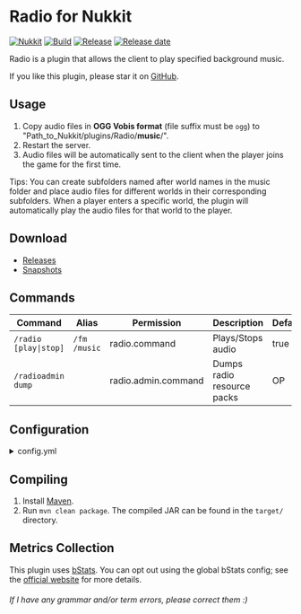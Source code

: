 # Radio for Nukkit
[![Nukkit](https://img.shields.io/badge/Nukkit-1.0-green)](https://github.com/NukkitX/Nukkit)
[![Build](https://img.shields.io/jenkins/build?jobUrl=https://motci.cn/job/Radio&label=jenkins&logo=jenkins)](https://motci.cn/job/Radio)
[![Release](https://img.shields.io/github/v/release/lt-name/Radio)](https://github.com/lt-name/Radio/releases)
[![Release date](https://img.shields.io/github/release-date/lt-name/Radio)](https://github.com/lt-name/Radio/releases)
<!--[![MCBBS](https://img.shields.io/badge/-mcbbs-inactive)](https://www.mcbbs.net/thread-932833-1-1.html "音乐电台")
[![Servers](https://img.shields.io/bstats/servers/6082)](https://bstats.org/plugin/bukkit/Radio/6082)
[![Players](https://img.shields.io/bstats/players/6082)](https://bstats.org/plugin/bukkit/Radio/6082)-->

Radio is a plugin that allows the client to play specified background music.

[//]: # (If you found any bugs or have any suggestions, please open an issue on [GitHub Issues]&#40;https://github.com/wode490390/Radio/issues&#41;.)

If you like this plugin, please star it on [GitHub](https://github.com/wode490390/Radio).

## Usage
1. Copy audio files in **OGG Vobis format** (file suffix must be `ogg`) to "Path_to_Nukkit/plugins/Radio/**music**/".
2. Restart the server.
3. Audio files will be automatically sent to the client when the player joins the game for the first time.

Tips:
You can create subfolders named after world names in the music folder and place audio files for different worlds in their corresponding subfolders.
When a player enters a specific world, the plugin will automatically play the audio files for that world to the player.

## Download
- [Releases](https://github.com/lt-name/Radio/releases)
- [Snapshots](https://motci.cn/job/Radio)

## Commands
| Command | Alias | Permission | Description | Default |
| - | - | - | - | - |
| `/radio [play\|stop]` | `/fm` <br> `/music` | radio.command | Plays/Stops audio | true |
| `/radioadmin dump` |  | radio.admin.command | Dumps radio resource packs | OP |

## Configuration

<details>
<summary>config.yml</summary>

```yaml
# If true, music will play automatically when the player joins the game.
# Allowed values: "true" or "false"
autoplay: true

# Allowed values: "order" or "random"
play-mode: random

# Show music name when playing begins
show-notification: true
```
</details>

## Compiling
1. Install [Maven](https://maven.apache.org/).
2. Run `mvn clean package`. The compiled JAR can be found in the `target/` directory.

## Metrics Collection

This plugin uses [bStats](https://github.com/wode490390/bStats-Nukkit). You can opt out using the global bStats config; see the [official website](https://bstats.org/getting-started) for more details.

<!--[![Metrics](https://bstats.org/signatures/bukkit/Radio.svg)](https://bstats.org/plugin/bukkit/Radio/6082)-->

###### If I have any grammar and/or term errors, please correct them :)
